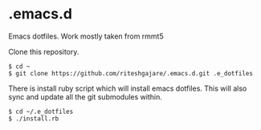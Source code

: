 # .emacs.d
Emacs dotfiles. Work mostly taken from rmmt5

Clone this repository.

    $ cd ~
    $ git clone https://github.com/riteshgajare/.emacs.d.git .e_dotfiles

There is install ruby script which will install emacs dotfiles. This will also sync and update all the git submodules within.

    $ cd ~/.e_dotfiles
    $ ./install.rb

